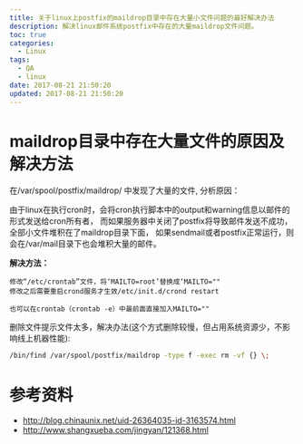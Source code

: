 ```yaml
---
title: 关于linux上postfix的maildrop目录中存在大量小文件问题的最好解决办法
description: 解决linux邮件系统postfix中存在的大量maildrop文件问题。
toc: true
categories:
  - Linux
tags:
  - QA
  - linux
date: 2017-08-21 21:50:20
updated: 2017-08-21 21:50:20
---
```


# maildrop目录中存在大量文件的原因及解决方法

在/var/spool/postfix/maildrop/ 中发现了大量的文件, 分析原因：

由于linux在执行cron时，会将cron执行脚本中的output和warning信息以邮件的形式发送给cron所有者，
而如果服务器中关闭了postfix将导致邮件发送不成功，全部小文件堆积在了maildrop目录下面，
如果sendmail或者postfix正常运行，则会在/var/mail目录下也会堆积大量的邮件。

__解决方法：__

```
修改“/etc/crontab”文件，将‘MAILTO=root’替换成‘MAILTO=""
修改之后需要重启crond服务才生效/etc/init.d/crond restart

也可以在crontab（crontab -e）中最前面直接加入MAILTO=""
```

删除文件提示文件太多，解决办法(这个方式删除较慢，但占用系统资源少，不影响线上机器性能):

```sh
/bin/find /var/spool/postfix/maildrop -type f -exec rm -vf {} \;
```

# 参考资料

* http://blog.chinaunix.net/uid-26364035-id-3163574.html  
* http://www.shangxueba.com/jingyan/121368.html


